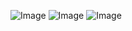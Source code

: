 ![Image](https://i.imgur.com/2GrZI4L.png)
![Image](https://i.imgur.com/6PrLfZu.png)
![Image](https://i.imgur.com/7QYj8rO.png)
